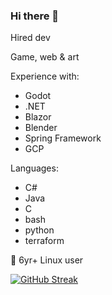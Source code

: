 ### Hi there 👋

Hired dev

Game, web & art

Experience with:
- Godot
- .NET
- Blazor
- Blender
- Spring Framework
- GCP

Languages: 
-  C#
-  Java
-  C
-  bash
-  python
-  terraform

🐧 6yr+ Linux user 

[![GitHub Streak](https://streak-stats.demolab.com/?user=dennissherb)](https://git.io/streak-stats)

